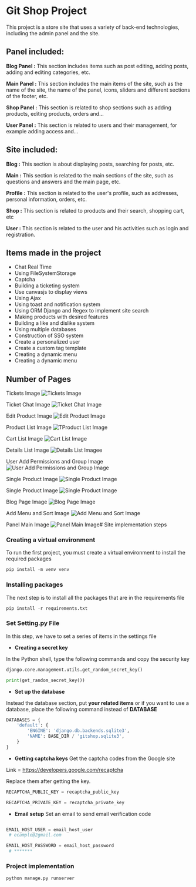 
# Git Shop Project


This project is a store site that uses a variety of back-end technologies, including the admin panel and the site.





## Panel included:
  
**Blog Panel :** This section includes items such as post editing, adding posts, adding and editing categories, etc. 


**Main Panel :** This section includes the main items of the site, such as the name of the site, the name of the panel, icons, sliders and different sections of the footer, etc.

**Shop Panel :** This section is related to shop sections such as adding products, editing products, orders and...

**User Panel :** This section is related to users and their management, for example adding access and...

## Site included:

**Blog :** This section is about displaying posts, searching for posts, etc.

**Main :** This section is related to the main sections of the site, such as questions and answers and the main page, etc.

**Profile :** This section is related to the user's profile, such as addresses, personal information, orders, etc.

**Shop :** This section is related to products and their search, shopping cart, etc

**User :** This section is related to the user and his activities such as login and registration.
## Items made in the project
- Chat Real Time
- Using FileSystemStorage
- Captcha
- Building a ticketing system
- Use canvasjs to display views
- Using Ajax
- Using toast and notification system
- Using ORM Django and Regex to implement site search
- Making products with desired features
- Building a like and dislike system
- Using multiple databases
- Construction of SSO system
- Create a personalized user
- Create a custom tag template
- Creating a dynamic menu
- Creating a dynamic menu



## Number of Pages
Tickets Image
![Tickets Image](https://github.com/mojikarimi/gitshop_project_django/blob/master/Media/ImageForGit/tickets.png)


Ticket Chat Image
![Ticket Chat Image](https://github.com/mojikarimi/gitshop_project_django/blob/master/Media/ImageForGit/ticketschat.png)

Edit Product Image
![Edit Product Image](https://github.com/mojikarimi/gitshop_project_django/blob/master/Media/ImageForGit/panelEditProduct.png)

Product List Image
![TProduct List Image](https://github.com/mojikarimi/gitshop_project_django/blob/master/Media/ImageForGit/productlist.png)

Cart List Image
![Cart List Image](https://github.com/mojikarimi/gitshop_project_django/blob/master/Media/ImageForGit/CartList.png)

Details List Image
![Details List Imagee](https://github.com/mojikarimi/gitshop_project_django/blob/master/Media/ImageForGit/detailscart.png)

User Add Permissions and Group Image
![User Add Permissions and Group Image](https://github.com/mojikarimi/gitshop_project_django/blob/master/Media/ImageForGit/userperms.png)

Single Product Image
![Single Product Image](https://github.com/mojikarimi/gitshop_project_django/blob/master/Media/ImageForGit/singleproductpage.png)

Single Product Image
![Single Product Image](https://github.com/mojikarimi/gitshop_project_django/blob/master/Media/ImageForGit/singleproductpage.png)

Blog Page Image
![Blog Page Image](https://github.com/mojikarimi/gitshop_project_django/blob/master/Media/ImageForGit/blogpage.png)

Add Menu and Sort Image 
![Add Menu and Sort Image](https://github.com/mojikarimi/gitshop_project_django/blob/master/Media/ImageForGit/addMenu%20andSortMenu.png)

Panel Main Image
![Panel Main Image](https://github.com/mojikarimi/gitshop_project_django/blob/master/Media/ImageForGit/PanelMainPage.png)# Site implementation steps
### Creating a virtual environment

To run the first project, you must create a virtual environment to install the required packages

```python
pip install -m venv venv
```
### Installing packages
The next step is to install all the packages that are in the requirements file

```python
pip install -r requirements.txt
```
### Set Setting.py File
In this step, we have to set a series of items in the settings file

- **Creating a secret key**

In the Python shell, type the following commands and copy the security key


```python
django.core.management.utils.get_random_secret_key()

print(get_random_secret_key())
```

- **Set up the database**

Instead the database section, put **your related items** or if you want to use a database, place the following command instead of **DATABASE**

```python
DATABASES = {
    'default': {
        'ENGINE': 'django.db.backends.sqlite3',
        'NAME': BASE_DIR / 'gitshop.sqlite3',
    }
}
```

- **Getting captcha keys**
Get the captcha codes from the Google site

Link = https://developers.google.com/recaptcha

Replace them after getting the key.

```python
RECAPTCHA_PUBLIC_KEY = recaptcha_public_key

RECAPTCHA_PRIVATE_KEY = recaptcha_private_key

```
- **Email setup**
Set an email to send email verification code

```python

EMAIL_HOST_USER = email_host_user
 # ecample@2gmail.com

EMAIL_HOST_PASSWORD = email_host_password
 # *******

```
### Project implementation

```python
python manage.py runserver
```